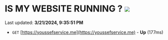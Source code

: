 # IS MY WEBSITE RUNNING ? [![](https://img.shields.io/static/v1?label=Sponsor&message=%E2%9D%A4&logo=GitHub&color=%23fe8e86)](https://github.com/sponsors/<username>)

Last updated: **3/21/2024, 9:35:51 PM**

- `GET` [https://youssefservice.me](https://youssefservice.me) - **Up** (177ms)
